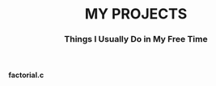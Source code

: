 **<h1 align="center">MY PROJECTS</h1>**
<h3 align="center">Things I Usually Do in My Free Time</h3><br>

<h4>factorial.c</h4>
